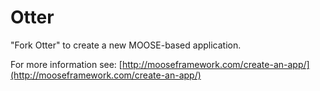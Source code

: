 Otter
=====

"Fork Otter" to create a new MOOSE-based application.

For more information see: [http://mooseframework.com/create-an-app/](http://mooseframework.com/create-an-app/)
